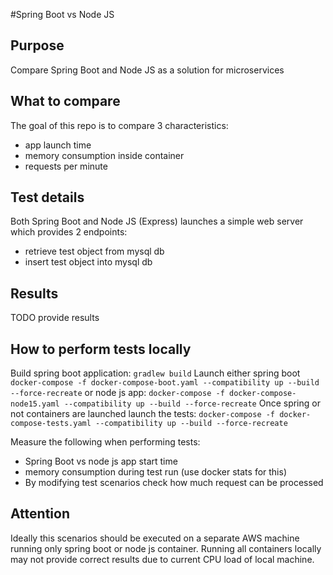 #Spring Boot vs Node JS

## Purpose
Compare Spring Boot and Node JS as a solution for microservices

## What to compare
The goal of this repo is to compare 3 characteristics:
* app launch time
* memory consumption inside container
* requests per minute

## Test details
Both Spring Boot and Node JS (Express) launches
a simple web server which provides 2 endpoints: 
* retrieve test object from mysql db
* insert test object into mysql db

## Results
TODO provide results 

## How to perform tests locally
Build spring boot application:
`gradlew build` 
Launch either spring boot
`docker-compose -f docker-compose-boot.yaml --compatibility up --build --force-recreate` 
or node js app:
`docker-compose -f docker-compose-node15.yaml --compatibility up --build --force-recreate`
Once spring or not containers are launched launch the tests:
`docker-compose -f docker-compose-tests.yaml --compatibility up --build --force-recreate`

Measure the following when performing tests:
* Spring Boot vs node js app start time
* memory consumption during test run (use docker stats for this)
* By modifying test scenarios check how much request can be processed

## Attention
Ideally this scenarios should be executed on a separate AWS machine running only spring boot or node js container.
Running all containers locally may not provide correct results due to current CPU load of local machine.

